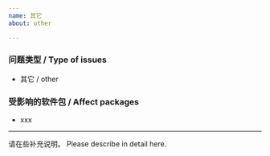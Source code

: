 ```yaml
---
name: 其它
about: other

---
```


### 问题类型 / Type of issues

* 其它 / other

### 受影响的软件包 / Affect packages

* xxx

----

请在些补充说明。
Please describe in detail here.
